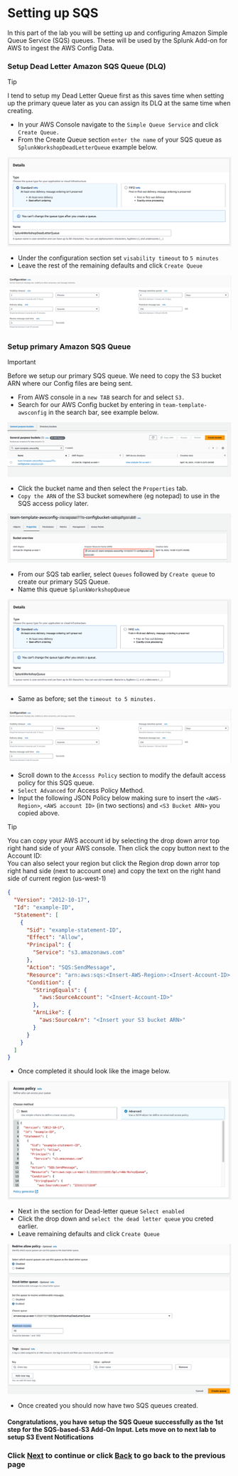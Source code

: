 # Setting up SQS
In this part of the lab you will be setting up and configuring Amazon Simple Queue Service (SQS) queues. These will be used by the Splunk Add-on for AWS to ingest the AWS Config Data. 


### Setup Dead Letter Amazon SQS Queue (DLQ)

>[!TIP]
>I tend to setup my Dead Letter Queue first as this saves time when setting up the primary queue later as you can assign its DLQ at the same time when creating.  

- In your AWS Console navigate to the `Simple Queue Service` and click `Create Queue.`
- From the Create Queue section `enter the name` of your SQS queue as `SplunkWorkshopDeadLetterQueue` example below.

![](/static/10_awsaddon/setup_aws/Image_1.png)

- Under the configuration section set `visability timeout` to `5 minutes`
- Leave the rest of the remaining defaults and click `Create Queue`

![image_tag](/static/10_awsaddon/setup_aws/Image_2.png)


### Setup primary Amazon SQS Queue

>[!IMPORTANT]
>Before we setup our primary SQS queue. We need to copy the S3 bucket ARN where our Config files are being sent.

- From AWS console in a `new TAB` search for and select `S3.`  
- Search for our AWS Config bucket by entering in `team-template-awsconfig` in the search bar, see example below.

![s3_bucket](/static/10_awsaddon/setup_aws/s3_bucket.png)

- Click the bucket name and then select the `Properties` tab. 
- `Copy the ARN` of the S3 bucket somewhere (eg notepad) to use in the SQS access policy later.

![s3_bucketarn](/static/10_awsaddon/setup_aws/s3_bucketarn.png)

- From our SQS tab earlier, select `Queues` followed by `Create queue` to create our primary SQS Queue.
- Name this queue `SplunkWorkshopQueue`

![image_tag](/static/10_awsaddon/setup_aws/Image_6.png)

- Same as before; set the `timeout to 5 minutes.`

![image_tag](/static/10_awsaddon/setup_aws/Image_2.png) 

- Scroll down to the `Accesss Policy` section to modify the default access policy for this SQS queue. 
- `Select Advanced` for Access Policy Method. 
- Input the following JSON Policy below making sure to insert the `<AWS-Region>`, `<AWS account ID>` (in two sections) and `<S3 Bucket ARN>` you copied above.

>[!TIP]
>You can copy your AWS account id by selecting the drop down arror top right hand side of your AWS console. Then click the copy button next to the Account ID:<xxxx-xxxx-xxxx> <br>
>You can also select your region but click the Region drop down arror top right hand side (next to account one) and copy the text on the right hand side of current region (us-west-1)

```json
{
  "Version": "2012-10-17",
  "Id": "example-ID",
  "Statement": [
    {
      "Sid": "example-statement-ID",
      "Effect": "Allow",
      "Principal": {
        "Service": "s3.amazonaws.com"
      },
      "Action": "SQS:SendMessage",
      "Resource": "arn:aws:sqs:<Insert-AWS-Region>:<Insert-Account-ID>:SplunkWorkshopQueue",
      "Condition": {
        "StringEquals": {
          "aws:SourceAccount": "<Insert-Account-ID>"
        },
        "ArnLike": {
          "aws:SourceArn": "<Insert your S3 bucket ARN>"
        }
      }
    }
  ]
}
```
- Once completed it should look like the image below.

![image_tag](/static/10_awsaddon/setup_aws/Image_7.png) 

- Next in the section for Dead-letter queue `Select enabled`
- Click the drop down and `select the dead letter queue` you creted earlier. 
- Leave remaining defaults and click `Create Queue`

![image_tag](/static/10_awsaddon/setup_aws/Image_8.png) 

- Once created you should now have two SQS queues created. 

#### Congratulations, you have setup the SQS Queue successfully as the 1st step for the SQS-based-S3 Add-On Input. Lets move on to next lab to setup S3 Event Notifications


### Click <a>[Next](/content/Lab1_awsaddon/setup_aws_s3.md)</a> to continue or click <a>[Back](/content/Lab1_awsaddon/index.en.md) to go back to the previous page</a>